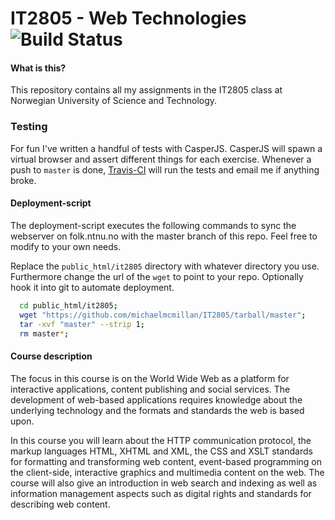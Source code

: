 IT2805 - Web Technologies ![Build Status](https://travis-ci.org/n1k0/casperjs.png?branch=master)
================

#### What is this?
This repository contains all my assignments in the IT2805 class at Norwegian
University of Science and Technology.

### Testing
For fun I've written a handful of tests with CasperJS. CasperJS will spawn a
virtual browser and assert different things for each exercise. Whenever a push
to <code>master</code> is done, [Travis-CI](http://travis-ci.org/n1k0/casperjs)
will run the tests and email me if anything broke.

#### Deployment-script
The deployment-script executes the following commands to sync the webserver on
folk.ntnu.no with the master branch of this repo. Feel free to modify to your own
needs.

Replace the <code>public_html/it2805</code>
directory with whatever directory you use. Furthermore change the url of the <code>wget</code> to
point to your repo. Optionally hook it into git to automate deployment.
```bash
  cd public_html/it2805;
  wget "https://github.com/michaelmcmillan/IT2805/tarball/master";
  tar -xvf "master" --strip 1;
  rm master*;
```

#### Course description
The focus in this course is on the World Wide Web as a platform for interactive
applications, content publishing and social services. The development of web-based
applications requires knowledge about the underlying technology and the formats
and standards the web is based upon.

In this course you will learn about the HTTP
communication protocol, the markup languages HTML, XHTML and XML, the CSS and XSLT
standards for formatting and transforming web content, event-based programming
on the client-side, interactive graphics and multimedia content on the web. The
course will also give an introduction in web search and indexing as well as
information management aspects such as digital rights and standards for describing
web content.
